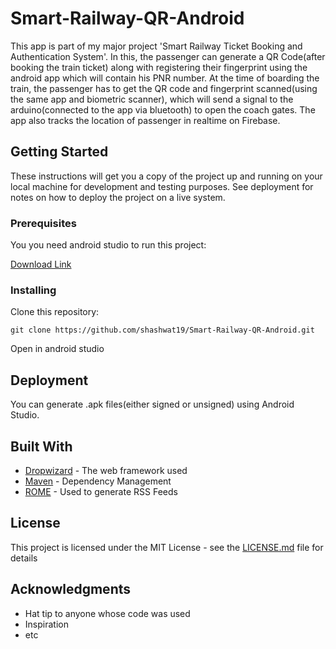 # Smart-Railway-QR-Android
This app is part of my major project 'Smart Railway Ticket Booking and Authentication System'. In this, the passenger can generate a QR Code(after booking the train ticket) along with registering their fingerprint using the android app which will contain his PNR number. At the time of boarding the train, the passenger has to get the QR code and fingerprint scanned(using the same app and biometric scanner), which will send a signal to the arduino(connected to the app via bluetooth) to open the coach gates. The app also tracks the location of passenger in realtime on Firebase.

## Getting Started

These instructions will get you a copy of the project up and running on your local machine for development and testing purposes. See deployment for notes on how to deploy the project on a live system.

### Prerequisites

You you need android studio to run this project:

[Download Link](https://developer.android.com/studio)


### Installing

Clone this repository:

```
git clone https://github.com/shashwat19/Smart-Railway-QR-Android.git
```

Open in android studio

## Deployment

You can generate .apk files(either signed or unsigned) using Android Studio. 

## Built With

* [Dropwizard](http://www.dropwizard.io/1.0.2/docs/) - The web framework used
* [Maven](https://maven.apache.org/) - Dependency Management
* [ROME](https://rometools.github.io/rome/) - Used to generate RSS Feeds


## License

This project is licensed under the MIT License - see the [LICENSE.md](LICENSE.md) file for details

## Acknowledgments

* Hat tip to anyone whose code was used
* Inspiration
* etc


